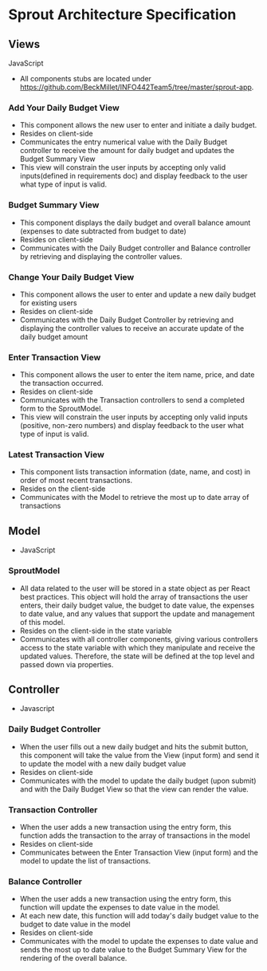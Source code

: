 # Sprout Architecture Specification 
## Views 
JavaScript
- All components stubs are located under https://github.com/BeckMillet/INFO442Team5/tree/master/sprout-app.
### Add Your Daily Budget View
- This component allows the new user to enter and initiate a daily budget.
- Resides on client-side
- Communicates the entry numerical value with the Daily Budget controller to receive the amount for daily budget and updates the Budget Summary View
- This view will constrain the user inputs by accepting only valid inputs(defined in requirements doc) and display feedback to the user what type of input is valid.
### Budget Summary View
- This component displays the daily budget and overall balance amount (expenses to date subtracted from budget to date)
- Resides on client-side
- Communicates with the Daily Budget controller and Balance controller by retrieving and displaying the controller values.
### Change Your Daily Budget View
- This component allows the user to enter and update a new daily budget for existing users
- Resides on client-side
- Communicates with the Daily Budget Controller by retrieving and displaying the controller values to receive an accurate update of the daily budget amount
### Enter Transaction View 
- This component allows the user to enter the item name, price, and date the transaction occurred.
- Resides on client-side
- Communicates with the Transaction controllers to send a completed form to the SproutModel.
- This view will constrain the user inputs by accepting only valid inputs (positive, non-zero numbers) and display feedback to the user what type of input is valid.
### Latest Transaction View 
- This component lists transaction information (date, name, and cost) in order of most recent transactions. 
- Resides on the client-side 
- Communicates with the Model to retrieve the most up to date array of transactions
## Model
- JavaScript
### SproutModel 
- All data related to the user will be stored in a state object as per React best practices. This object will hold the array of transactions the user enters, their daily budget value, the budget to date value, the expenses to date value, and any values that support the update and management of this model. 
- Resides on the client-side in the state variable
- Communicates with all controller components, giving various controllers access to the state variable with which they manipulate and receive the updated values. Therefore, the state will be defined at the top level and passed down via properties. 
## Controller
- Javascript
### Daily Budget Controller
- When the user fills out a new daily budget and hits the submit button, this component will take the value from the View (input form) and send it to update the model with a new daily budget value
- Resides on client-side
- Communicates with the model to update the daily budget (upon submit) and with the Daily Budget View so that the view can render the value.
### Transaction Controller
- When the user adds a new transaction using the entry form, this function adds the transaction to the array of transactions in the model
- Resides on client-side
- Communicates between the Enter Transaction View (input form) and the model to update the list of transactions. 
### Balance Controller
- When the user adds a new transaction using the entry form, this function will update the expenses to date value in the model. 
- At each new date, this function will add today's daily budget value to the budget to date value in the model
- Resides on client-side
- Communicates with the model to update the expenses to date value and sends the most up to date value to the Budget Summary View for the rendering of the overall balance. 
